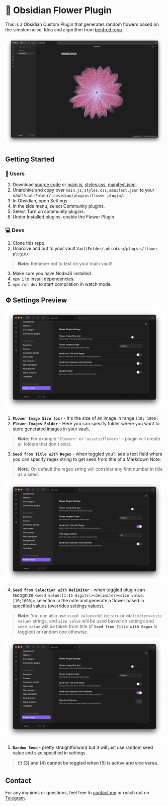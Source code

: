 # 🌻 Obsidian Flower Plugin

This is a Obsidian Custom Plugin that generates random flowers based on the simplex noise. Idea and algorithm from [benfred repo](https://github.com/benfred/simplex-flowers).

![Preview](./assets/preview.png)

## Getting Started

### 🗿 Users

1. Download [source code](https://github.com/skirt-owner/flower-plugin/archive/refs/heads/master.zip) or [main.js](./main.js), [styles.css](./styles.css), [manifest.json](./manifest.json).
2. Unarchive and copy over `main.js`, `styles.css`, `manifest.json` to your vault `VaultFolder/.obsidian/plugins/flower-plugin/`.
3. In Obsidian, open Settings.
4. In the side menu, select Community plugins.
5. Select Turn on community plugins.
6. Under Installed plugins, enable the Flower Plugin.

### 💻 Devs

1. Clone this repo.
2. Unarcive and put to your vault `VaultFolder/.obsidian/plugins/flower-plugin/`
> **_Note:_** Remeber not to test on your main vault!
3. Make sure you have NodeJS installed.
4. `npm i` to install dependencies.
5. `npm run dev` to start compilation in watch mode.

## ⚙️ Settings Preview

![Settings Preview](./assets/settings.png)

1. **`FLower Image Size (px)`** - It's the size of an image in range `[10; 1000]`
2. **`Flower Images Folder`** - Here you can specify folder where you want to store generated images in your vault.
> **_Note:_** For example `'flowers'` or `'assets/flowers'` - plugin will create all folders that don't exist.
3. **`Seed from Title with Regex`** - when toggled you'll see a text field where you can specify regex string to get seed from title of a Markdown Note:
> **_Note:_** On default the regex string will consider any first number in title as a seed.

![Seed from Title with Regex](./assets/seed_from_title.png)

4. **`Seed from Selection with Delimiter`** - when toggled plugin can recognize `<seed value:[1;15 digits]><delimiter><size value:[10;1000]>` selection in the note and generate a flower based in specified values (overrides settings values).
> **_Note:_** You can also use `<seed value><delimiter>` or `<delimiter><size value>` strings, and `size value` will be used based on settings and `seed value` will be taken from title (if **`Seed from Title with Regex`** is toggled) or random one othewise.

![alt text](./assets/seed_with_selection.png)

5. **`Random Seed`** - pretty straightforward but it will just use random seed value and size specified in settings.

> ❗❗❗ **(3) and (4) cannot be toggled when (5) is active and vice versa.**

## Contact

For any inquiries or questions, feel free to [contact me](mailto:skirtsfield@gmail.com) or reach out on [Telegram](https://t.me/skirtsfield).

